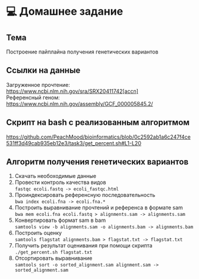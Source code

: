 # 💻 Домашнее задание

## Тема
Построение пайплайна получения генетических вариантов

## Ссылки на данные
Загруженное прочтение: https://www.ncbi.nlm.nih.gov/sra/SRX20411742[accn] <br/>
Референсный геном: https://www.ncbi.nlm.nih.gov/assembly/GCF_000005845.2/

## Скрипт на bash с реализованным алгоритмом
https://github.com/PeachMood/bioinformatics/blob/0c2592ab1a6c247f4ce531ff3d49cab935eb12e3/task3/get_percent.sh#L1-L20

## Алгоритм получения генетических вариантов
1. Скачать необоходимые данные
2. Провести контроль качества видов<br/>
  `fastqc ecoli.fastq -> ecoli_fastqc.html`
3. Проиндексировать референсную последовательность<br/>
  `bwa index ecoli.fna -> ecoli.fna.*`
4. Построить выравнивание прочтений и референса в формате sam<br/>
  `bwa mem ecoli.fna ecoli.fastq > alignments.sam -> alignments.sam`
5. Конвертировать формат sam в bam<br/>
  `samtools view -b alignments.sam -o alignments.bam -> alignments.bam`
6. Построить оценку<br/>
  `samtools flagstat alignments.bam > flagstat.txt -> flagstat.txt`
7. Получить результат оценивания при помощи скрипта<br/>
  `./get_percent.sh flagstat.txt`
8. Отсортировать выравнивание<br/>
  `samtools sort -o sorted_alignment.sam alignment.sam ->  sorted_alignment.sam`

